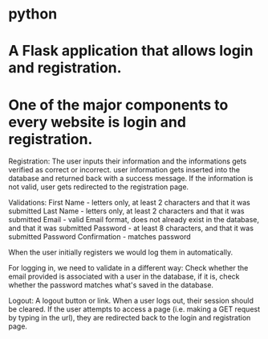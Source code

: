 # python
# A Flask application that allows login and registration. 
# One of the major components to every website is login and registration.
Registration: The user inputs their information and the informations gets verified as correct or incorrect. user 
information gets inserted into the database and returned back with a success message. If the information is not 
valid, user gets redirected to the registration page.

Validations: First Name - letters only, at least 2 characters and that it was submitted
Last Name - letters only, at least 2 characters and that it was submitted
Email - valid Email format, does not already exist in the database, and that it was submitted
Password - at least 8 characters, and that it was submitted
Password Confirmation - matches password

When the user initially registers we would log them in automatically.

For logging in, we need to validate in a different way:
Check whether the email provided is associated with a user in the database,
if it is, check whether the password matches what's saved in the database.

Logout: A logout button or link. When a user logs out, their session should be cleared. If the user attempts to 
access a page (i.e. making a GET request by typing in the url), they are redirected back to the login and 
registration page.

